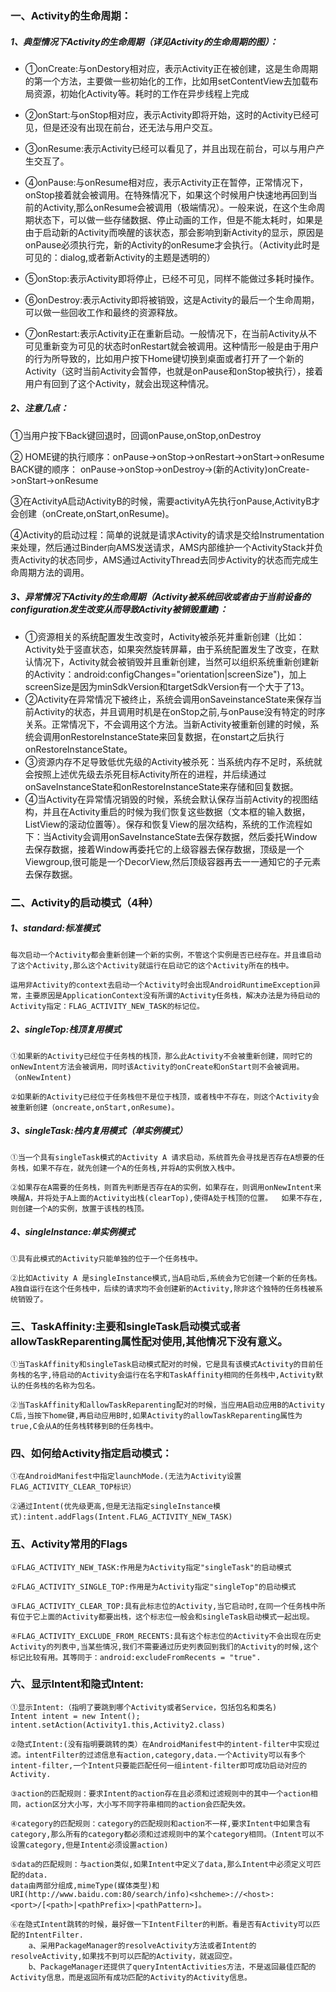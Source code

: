 ### 一、Activity的生命周期：

##### 1、典型情况下Activity的生命周期（详见Activity的生命周期的图）：

 - ①onCreate:与onDestory相对应，表示Activity正在被创建，这是生命周期的第一个方法，主要做一些初始化的工作，比如用setContentView去加载布局资源，初始化Activity等。耗时的工作在异步线程上完成

 - ②onStart:与onStop相对应，表示Activity即将开始，这时的Activity已经可见，但是还没有出现在前台，还无法与用户交互。

 - ③onResume:表示Activity已经可以看见了，并且出现在前台，可以与用户产生交互了。

 - ④onPause:与onResume相对应，表示Activity正在暂停，正常情况下，onStop接着就会被调用。在特殊情况下，如果这个时候用户快速地再回到当前的Activity,那么onResume会被调用（极端情况）。一般来说，在这个生命周期状态下，可以做一些存储数据、停止动画的工作，但是不能太耗时，如果是由于启动新的Activity而唤醒的该状态，那会影响到新Activity的显示，原因是onPause必须执行完，新的Activity的onResume才会执行。（Activity此时是可见的：dialog,或者新Activity的主题是透明的）

 - ⑤onStop:表示Activity即将停止，已经不可见，同样不能做过多耗时操作。

 - ⑥onDestroy:表示Activity即将被销毁，这是Activity的最后一个生命周期，可以做一些回收工作和最终的资源释放。

 - ⑦onRestart:表示Activity正在重新启动。一般情况下，在当前Activity从不可见重新变为可见的状态时onRestart就会被调用。这种情形一般是由于用户的行为所导致的，比如用户按下Home键切换到桌面或者打开了一个新的Activity（这时当前Activity会暂停，也就是onPause和onStop被执行），接着用户有回到了这个Activity，就会出现这种情况。

   

##### 2、注意几点：

①当用户按下Back键回退时，回调onPause,onStop,onDestroy

②	HOME键的执行顺序：onPause->onStop->onRestart->onStart->onResume 
	BACK键的顺序： onPause->onStop->onDestroy->(新的Activity)onCreate->onStart->onResume 

③在ActivityA启动ActivityB的时候，需要activityA先执行onPause,ActivityB才会创建（onCreate,onStart,onResume)。

④Activity的启动过程：简单的说就是请求Activity的请求是交给Instrumentation来处理，然后通过Binder向AMS发送请求，AMS内部维护一个ActivityStack并负责Activity的状态同步，AMS通过ActivityThread去同步Activity的状态而完成生命周期方法的调用。



##### 3、异常情况下Activity的生命周期（Activity被系统回收或者由于当前设备的configuration发生改变从而导致Activity被销毁重建)：

- ①资源相关的系统配置发生改变时，Activity被杀死并重新创建（比如：Activity处于竖直状态，如果突然旋转屏幕，由于系统配置发生了改变，在默认情况下，Activity就会被销毁并且重新创建，当然可以组织系统重新创建新的Activity：android:configChanges="orientation|screenSize")，加上screenSize是因为minSdkVersion和targetSdkVersion有一个大于了13。
- ②Activity在异常情况下被终止，系统会调用onSaveinstanceState来保存当前Activity的状态，并且调用时机是在onStop之前,与onPause没有特定的时序关系。正常情况下，不会调用这个方法。当新Activity被重新创建的时候，系统会调用onRestoreInstanceState来回复数据，在onstart之后执行onRestoreInstanceState。
- ③资源内存不足导致低优先级的Activity被杀死：当系统内存不足时，系统就会按照上述优先级去杀死目标Activity所在的进程，并后续通过onSaveInstanceState和onRestoreInstanceState来存储和回复数据。
- ④当Activity在异常情况销毁的时候，系统会默认保存当前Activity的视图结构，并且在Activity重启的时候为我们恢复这些数据（文本框的输入数据，ListView的滚动位置等）。保存和恢复View的层次结构，系统的工作流程如下：当Activity会调用onSaveInstanceState去保存数据，然后委托Window去保存数据，接着Window再委托它的上级容器去保存数据，顶级是一个Viewgroup,很可能是一个DecorView,然后顶级容器再去一一通知它的子元素去保存数据。

### 二、Activity的启动模式（4种）

##### 1、standard:标准模式

	每次启动一个Activity都会重新创建一个新的实例，不管这个实例是否已经存在。并且谁启动了这个Activity,那么这个Activity就运行在启动它的这个Activity所在的栈中。
	
	运用非Activity的context去启动一个Activity时会出现AndroidRuntimeException异常，主要原因是ApplicationContext没有所谓的Activity任务栈，解决办法是为待启动的Activity指定：FLAG_ACTIVITY_NEW_TASK的标记位。

##### 2、singleTop:栈顶复用模式

	①如果新的Activity已经位于任务栈的栈顶，那么此Activity不会被重新创建，同时它的onNewIntent方法会被调用，同时该Activity的onCreate和onStart则不会被调用。（onNewIntent)
	
	②如果新的Activity已经位于任务栈但不是位于栈顶，或者栈中不存在，则这个Activity会被重新创建（oncreate,onStart,onResume)。

##### 3、singleTask:栈内复用模式（单实例模式）

	①当一个具有singleTask模式的Activity A 请求启动，系统首先会寻找是否存在A想要的任务栈，如果不存在，就先创建一个A的任务栈,并将A的实例放入栈中。
	
	②如果存在A需要的任务栈，则首先判断是否存在A的实例，如果存在，则调用onNewIntent来唤醒A，并将处于A上面的Activity出栈(clearTop),使得A处于栈顶的位置。  如果不存在,则创建一个A的实例，放置于该栈的栈顶。

##### 4、singleInstance:单实例模式

	①具有此模式的Activity只能单独的位于一个任务栈中。
	
	②比如Activity A 是singleInstance模式,当A启动后,系统会为它创建一个新的任务栈。A独自运行在这个任务栈中，后续的请求均不会创建新的Activity,除非这个独特的任务栈被系统销毁了。

### 三、TaskAffinity:主要和singleTask启动模式或者allowTaskReparenting属性配对使用,其他情况下没有意义。

	①当TaskAffinity和singleTask启动模式配对的时候，它是具有该模式Activity的目前任务栈的名字,待启动的Activity会运行在名字和TaskAffinity相同的任务栈中,Activity默认的任务栈的名称为包名。
	
	②当TaskAffinity和allowTaskReparenting配对的时候，当应用A启动应用B的Activity C后,当按下home键,再启动应用B时,如果Activity的allowTaskReparenting属性为true,C会从A的任务栈转移到B的任务栈中。

### 四、如何给Activity指定启动模式：

	①在AndroidManifest中指定launchMode.(无法为Activity设置FLAG_ACTIVITY_CLEAR_TOP标识）
	
	②通过Intent(优先级更高,但是无法指定singleInstance模式):intent.addFlags(Intent.FLAG_ACTIVITY_NEW_TASK)

### 五、Activity常用的Flags

	①FLAG_ACTIVITY_NEW_TASK:作用是为Activity指定"singleTask"的启动模式
	
	②FLAG_ACTIVITY_SINGLE_TOP:作用是为Activity指定"singleTop"的启动模式
	
	③FLAG_ACTIVITY_CLEAR_TOP:具有此标志位的Activity,当它启动时,在同一个任务栈中所有位于它上面的Activity都要出栈，这个标志位一般会和singleTask启动模式一起出现。
	
	④FLAG_ACTIVITY_EXCLUDE_FROM_RECENTS:具有这个标志位的Activity不会出现在历史Activity的列表中,当某些情况,我们不需要通过历史列表回到我们的Activity的时候,这个标记比较有用。其等同于：android:excludeFromRecents = "true".

### 六、显示Intent和隐式Intent:

	①显示Intent:（指明了要跳到哪个Activity或者Service，包括包名和类名)
	Intent intent = new Intent();
	intent.setAction(Activity1.this,Activity2.class)
	
	②隐式Intent:(没有指明要跳转的类）在AndroidManifest中的intent-filter中实现过滤。intentFilter的过滤信息有action,category,data.一个Activity可以有多个intent-filter,一个Intent只要能匹配任何一组intent-filter即可成功启动对应的Activity.
	
	③action的匹配规则：要求Intent的action存在且必须和过滤规则中的其中一个action相同，action区分大小写，大小写不同字符串相同的action会匹配失效。
	
	④category的匹配规则：category的匹配规则和action不一样,要求Intent中如果含有category,那么所有的category都必须和过滤规则中的某个category相同。（Intent可以不设置category,但是Intent必须设置action)
	
	⑤data的匹配规则：与action类似,如果Intent中定义了data,那么Intent中必须定义可匹配的data.
	data由两部分组成,mimeType(媒体类型)和URI(http://www.baidu.com:80/search/info)<shcheme>://<host>:<port>/[<path>|<pathPrefix>|<pathPattern>]。
	
	⑥在隐式Intent跳转的时候，最好做一下IntentFilter的判断。看是否有Activity可以匹配的IntentFilter.
		a、采用PackageManager的resolveActivity方法或者Intent的resolveActivity,如果找不到可以匹配的Activity，就返回空。
		b、PackageManager还提供了queryIntentActivities方法，不是返回最佳匹配的Activity信息，而是返回所有成功匹配的Activity的Activity信息。